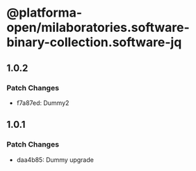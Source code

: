 # @platforma-open/milaboratories.software-binary-collection.software-jq

## 1.0.2

### Patch Changes

- f7a87ed: Dummy2

## 1.0.1

### Patch Changes

- daa4b85: Dummy upgrade
